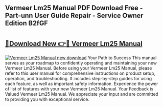 ## Vermeer Lm25 Manual PDF Download Free - Part-unn User Guide Repair - Service Owner Edition B2fGF

# <h2><a href="http://bc6199.oget.top/?id=Vermeer+Lm25+Manual">🔗Download New 👉🔴 Vermeer Lm25 Manual</a></h2>

[![Vermeer Lm25 Manual new download](https://i.imgur.com/5g1atiW.png)](http://bc6199.oget.top/?id=Vermeer+Lm25+Manual)
Your Path to Success This manual serves as your roadmap to confidently operating and maintaining your new Vermeer Lm25 Manual. Before using your Vermeer Lm25 Manual, please refer to this user manual for comprehensive instructions on product setup, operation, and troubleshooting. It includes step-by-step guides for using each feature, as well as important safety information. Experience the power of list of features with your new Vermeer Lm25 Manual. Your Feedback is Valued Vermeer Lm25 Manual. We appreciate your input and are committed to providing you with exceptional service.
